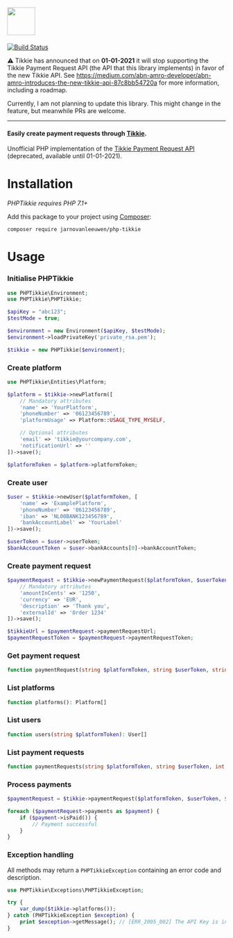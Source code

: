 

# <img src="https://user-images.githubusercontent.com/1358997/33891467-4e1a15ea-df56-11e7-98a0-ecc3e1ec07f0.png" width="64">

[![Build Status](https://travis-ci.com/jarnovanleeuwen/php-tikkie.svg?branch=master)](https://travis-ci.com/jarnovanleeuwen/php-tikkie)

⚠️ Tikkie has announced that on **01-01-2021** it will stop supporting the Tikkie Payment Request API (the API that this library implements) in favor of the new Tikkie API. See https://medium.com/abn-amro-developer/abn-amro-introduces-the-new-tikkie-api-87c8bb54720a for more information, including a roadmap.

Currently, I am not planning to update this library. This might change in the feature, but meanwhile PRs are welcome.

---

#### Easily create payment requests through [Tikkie](https://tikkie.me/).

Unofficial PHP implementation of the [Tikkie Payment Request API](https://developer.abnamro.com/content/tikkie-payment-request) (deprecated, available until 01-01-2021).

# Installation

*PHPTikkie requires PHP 7.1+*

Add this package to your project using [Composer](https://getcomposer.org/):

`composer require jarnovanleeuwen/php-tikkie`

# Usage

### Initialise PHPTikkie
```php
use PHPTikkie\Environment;
use PHPTikkie\PHPTikkie;

$apiKey = "abc123";
$testMode = true;

$environment = new Environment($apiKey, $testMode);
$environment->loadPrivateKey('private_rsa.pem');

$tikkie = new PHPTikkie($environment);
```

### Create platform
```php
use PHPTikkie\Entities\Platform;

$platform = $tikkie->newPlatform([
    // Mandatory attributes
    'name' => 'YourPlatform',
    'phoneNumber' => '06123456789',
    'platformUsage' => Platform::USAGE_TYPE_MYSELF,

    // Optional attributes
    'email' => 'tikkie@yourcompany.com',
    'notificationUrl' => ''
])->save();

$platformToken = $platform->platformToken;
```

### Create user
```php
$user = $tikkie->newUser($platformToken, [
    'name' => 'ExamplePlatform',
    'phoneNumber' => '06123456789',
    'iban' => 'NL00BANK123456789',
    'bankAccountLabel' => 'YourLabel'
])->save();

$userToken = $user->userToken;
$bankAccountToken = $user->bankAccounts[0]->bankAccountToken;
```

### Create payment request
```php
$paymentRequest = $tikkie->newPaymentRequest($platformToken, $userToken, $bankAccountToken, [
    // Mandatory attributes
    'amountInCents' => '1250',
    'currency' => 'EUR',
    'description' => 'Thank you',
    'externalId' => 'Order 1234'
])->save();

$tikkieUrl = $paymentRequest->paymentRequestUrl;
$paymentRequestToken = $paymentRequest->paymentRequestToken;
```

### Get payment request
```php
function paymentRequest(string $platformToken, string $userToken, string $paymentRequestToken): PaymentRequest
```

### List platforms
```php
function platforms(): Platform[]
```

### List users
```php
function users(string $platformToken): User[]
```

### List payment requests
```php
function paymentRequests(string $platformToken, string $userToken, int $offset, int $limit, DateTimeInterface $fromDate = null, DateTimeInterface $toDate = null): PaymentRequest[]
```

### Process payments
```php
$paymentRequest = $tikkie->paymentRequest($platformToken, $userToken, $paymentRequestToken);

foreach ($paymentRequest->payments as $payment) {
    if ($payment->isPaid()) {
        // Payment successful
    }
}
```

### Exception handling
All methods may return a `PHPTikkieException` containing an error code and description.

```php
use PHPTikkie\Exceptions\PHPTikkieException;

try {
    var_dump($tikkie->platforms());
} catch (PHPTikkieException $exception) {
    print $exception->getMessage(); // [ERR_2005_002] The API Key is invalid for the requested resource | traceId: 6fda2ce8-225d-4ca2-920a-b687c7aeb2f3 | (see https://developer.abnamro.com/get-started#obtaining-an-api-key)
}
